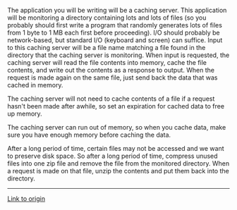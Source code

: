The application you will be writing will be a caching server.  This application will be monitoring a directory containing lots and lots of files (so you probably should first write a program that randomly generates lots of files from 1 byte to 1 MB each first before proceeding).  I/O should probably be network-based, but standard I/O (keyboard and screen) can suffice.  Input to this caching server will be a file name matching a file found in the directory that the caching server is monitoring.  When input is requested, the caching server will read the file contents into memory, cache the file contents, and write out the contents as a response to output.  When the request is made again on the same file, just send back the data that was cached in memory.  



The caching server will not need to cache contents of a file if a request hasn't been made after awhile, so set an expiration for cached data to free up memory.



The caching server can run out of memory, so when you cache data, make sure you have enough memory before caching the data.  



After a long period of time, certain files may not be accessed and we want to preserve disk space.  So after a long period of time, compress unused files into one zip file and remove the file from the monitored directory.  When a request is made on that file, unzip the contents and put them back into the directory.

---

[Link to origin](https://www.reddit.com/r/dailyprogrammer/shqs1)